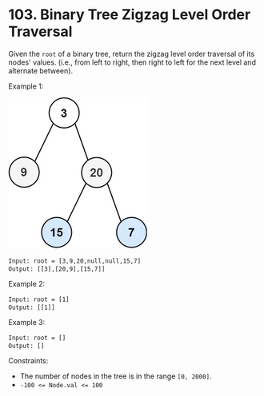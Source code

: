 # 103. Binary Tree Zigzag Level Order Traversal

Given the `root` of a binary tree, return the zigzag level order traversal of its nodes' values. (i.e., from left to right, then right to left for the next level and alternate between).

Example 1:

![](example_1.png)

    Input: root = [3,9,20,null,null,15,7]
    Output: [[3],[20,9],[15,7]]

Example 2:

    Input: root = [1]
    Output: [[1]]

Example 3:

    Input: root = []
    Output: []

Constraints:
- The number of nodes in the tree is in the range `[0, 2000]`.
- `-100 <= Node.val <= 100`